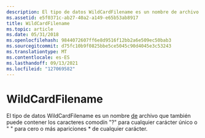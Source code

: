 ```yaml
---
description: El tipo de datos WildCardFilename es un nombre de archivo que también puede contener los caracteres comodín &\# 0034;? &\# 0034; para cualquier carácter único o &\# 0034; \* & \# 0034; para cero o más apariciones de cualquier carácter.
ms.assetid: e5f0371c-ab27-40a2-a149-e65b53ab8917
title: WildCardFilename
ms.topic: article
ms.date: 05/31/2018
ms.openlocfilehash: 9844072607ff6e8d9516f12bb2a6e509ec50bab3
ms.sourcegitcommit: d75fc10b9f0825bbe5ce5045c90d4045e3c53243
ms.translationtype: MT
ms.contentlocale: es-ES
ms.lasthandoff: 09/13/2021
ms.locfileid: "127069582"
---
```

# <a name="wildcardfilename"></a>WildCardFilename

El tipo de datos WildCardFilename es un nombre [de](filename.md) archivo que también puede contener los caracteres comodín "?" para cualquier carácter único o " " para cero o más apariciones \* de cualquier carácter.

 

 



